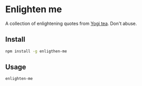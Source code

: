 # Enlighten me

A collection of enlightening quotes from [Yogi tea](https://www.yogiproducts.com/inspirations/). Don't abuse.

## Install

```bash
npm install -g enligthen-me
```

## Usage

```bash
enlighten-me
```
